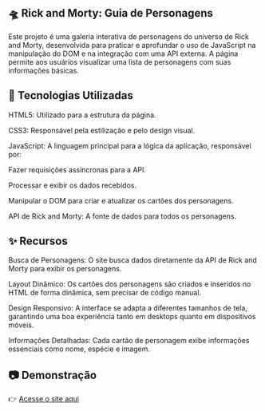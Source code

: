 ## 🛸 Rick and Morty: Guia de Personagens
Este projeto é uma galeria interativa de personagens do universo de Rick and Morty, desenvolvida para praticar e aprofundar o uso de JavaScript na manipulação do DOM e na integração com uma API externa. A página permite aos usuários visualizar uma lista de personagens com suas informações básicas.

## 🚀 Tecnologias Utilizadas
HTML5: Utilizado para a estrutura da página.

CSS3: Responsável pela estilização e pelo design visual.

JavaScript: A linguagem principal para a lógica da aplicação, responsável por:

Fazer requisições assíncronas para a API.

Processar e exibir os dados recebidos.

Manipular o DOM para criar e atualizar os cartões dos personagens.

API de Rick and Morty: A fonte de dados para todos os personagens.

## ✨ Recursos
Busca de Personagens: O site busca dados diretamente da API de Rick and Morty para exibir os personagens.

Layout Dinâmico: Os cartões dos personagens são criados e inseridos no HTML de forma dinâmica, sem precisar de código manual.

Design Responsivo: A interface se adapta a diferentes tamanhos de tela, garantindo uma boa experiência tanto em desktops quanto em dispositivos móveis.

Informações Detalhadas: Cada cartão de personagem exibe informações essenciais como nome, espécie e imagem.

## 📷 Demonstração
👉 [Acesse o site aqui](https://universo-c-137.netlify.app)  
